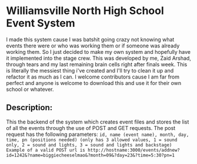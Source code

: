 # Williamsville North High School Event System
  I made this system cause I was batshit going crazy not knowing what events there were or who was working them or if someone was already working them. So I just decided to make my own system and hopefully have it implemented into the stage crew. This was developed by me, Zaid Arshad, through tears and my last remaining brain cells right after finals week. This is literally the messiest thing i've created and I'll try to clean it up and refactor it as much as I can. I welcome contributors cause I am far from perfect and anyone is welcome to download this and use it for their own school or whatever.


## Description:
  This the backend of the system which creates event files and stores the list of all the events through the use of POST and GET requests. 
  The post request has the following parameters:
  `id,
  name (event name),
  month,
  day,
  time,
  pn (positions needed) (only has 3 allowed values, 1 = sound only, 2 = sound and lights, 3 = sound and lights and backstage)
  Example of a valid POST url is http://hostname:3000/events/addnew?id=1242&?name=biggiecheeselmao&?month=09&?day=23&?time=5:30?pn=1
  `
